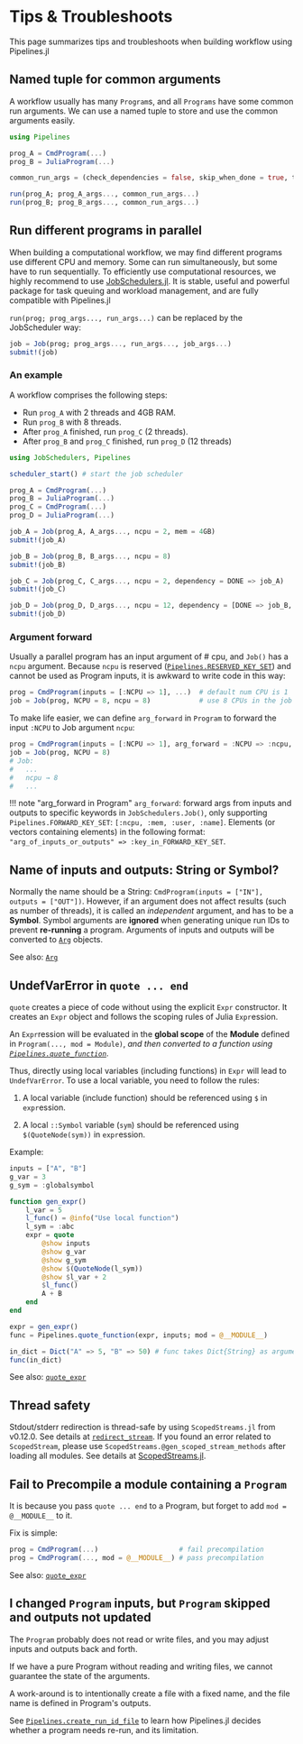 # Tips & Troubleshoots

This page summarizes tips and troubleshoots when building workflow using Pipelines.jl

## Named tuple for common arguments

A workflow usually has many `Program`s, and all `Programs` have some common run arguments. We can use a named tuple to store and use the common arguments easily.

```julia
using Pipelines

prog_A = CmdProgram(...)
prog_B = JuliaProgram(...)

common_run_args = (check_dependencies = false, skip_when_done = true, touch_run_id_file = true, verbose = :min, retry = 1)

run(prog_A; prog_A_args..., common_run_args...)
run(prog_B; prog_B_args..., common_run_args...)
```

## Run different programs in parallel

When building a computational workflow, we may find different programs use different CPU and memory. Some can run simultaneously, but some have to run sequentially. To efficiently use computational resources, we highly recommend to use [JobSchedulers.jl](https://github.com/cihga39871/JobSchedulers.jl). It is stable, useful and powerful package for task queuing and workload management, and are fully compatible with Pipelines.jl

`run(prog; prog_args..., run_args...)` can be replaced by the JobScheduler way:

```julia
job = Job(prog; prog_args..., run_args..., job_args...)
submit!(job)
```

### An example

A workflow comprises the following steps:

- Run `prog_A` with 2 threads and 4GB RAM.
- Run `prog_B` with 8 threads.
- After `prog_A` finished, run `prog_C` (2 threads).
- After `prog_B` and `prog_C` finished, run `prog_D` (12 threads)

```julia
using JobSchedulers, Pipelines

scheduler_start() # start the job scheduler

prog_A = CmdProgram(...)
prog_B = JuliaProgram(...)
prog_C = CmdProgram(...)
prog_D = JuliaProgram(...)

job_A = Job(prog_A, A_args..., ncpu = 2, mem = 4GB)
submit!(job_A)

job_B = Job(prog_B, B_args..., ncpu = 8)
submit!(job_B)

job_C = Job(prog_C, C_args..., ncpu = 2, dependency = DONE => job_A)
submit!(job_C)

job_D = Job(prog_D, D_args..., ncpu = 12, dependency = [DONE => job_B, DONE => job_C])
submit!(job_D)
```

### Argument forward

Usually a parallel program has an input argument of # cpu, and `Job()` has a `ncpu` argument. Because `ncpu` is reserved ([`Pipelines.RESERVED_KEY_SET`](@ref)) and cannot be used as Program inputs, it is awkward to write code in this way:

```julia
prog = CmdProgram(inputs = [:NCPU => 1], ...)  # default num CPU is 1
job = Job(prog, NCPU = 8, ncpu = 8)            # use 8 CPUs in the job
```

To make life easier, we can define `arg_forward` in `Program` to forward the input `:NCPU` to Job argument `ncpu`:

```julia
prog = CmdProgram(inputs = [:NCPU => 1], arg_forward = :NCPU => :ncpu, ...)
job = Job(prog, NCPU = 8)
# Job:
#   ...
#   ncpu → 8
#   ...
```

!!! note "arg_forward in Program"
    `arg_forward`: forward args from inputs and outputs to specific keywords in `JobSchedulers.Job()`, only supporting `Pipelines.FORWARD_KEY_SET`: `[:ncpu, :mem, :user, :name]`. Elements (or vectors containing elements) in the following format: `"arg_of_inputs_or_outputs" => :key_in_FORWARD_KEY_SET`.

## Name of inputs and outputs: String or Symbol?

Normally the name should be a String: `CmdProgram(inputs = ["IN"], outputs = ["OUT"])`. However, if an argument does not affect results (such as number of threads), it is called an *independent* argument, and has to be a **Symbol**. Symbol arguments are **ignored** when generating unique run IDs to prevent **re-running** a program. Arguments of inputs and outputs will be converted to [`Arg`](@ref) objects.

See also: [`Arg`](@ref)


## UndefVarError in `quote ... end`

`quote` creates a piece of code without using the explicit `Expr` constructor. It creates an `Expr` object and follows the scoping rules of Julia `Expr`ession.

An `Expr`ression will be evaluated in the **global scope** of the **Module** defined in `Program(..., mod = Module)`, *and then converted to a function using [`Pipelines.quote_function`](@ref)*.

Thus, directly using local variables (including functions) in `Expr` will lead to `UndefVarError`. To use a local variable, you need to follow the rules:

1. A local variable (include function) should be referenced using `$` in `expr`ession.

2. A local `::Symbol` variable (`sym`) should be referenced using `$(QuoteNode(sym))` in `expr`ession.

Example:

```julia
inputs = ["A", "B"]
g_var = 3
g_sym = :globalsymbol

function gen_expr()
    l_var = 5
    l_func() = @info("Use local function")
    l_sym = :abc
    expr = quote
        @show inputs
        @show g_var
        @show g_sym
        @show $(QuoteNode(l_sym))
        @show $l_var + 2
        $l_func()
        A + B
    end
end

expr = gen_expr()
func = Pipelines.quote_function(expr, inputs; mod = @__MODULE__)

in_dict = Dict("A" => 5, "B" => 50) # func takes Dict{String} as argument
func(in_dict)
```

See also: [`quote_expr`](@ref)

## Thread safety

Stdout/stderr redirection is thread-safe by using `ScopedStreams.jl` from v0.12.0. See details at [`redirect_stream`](@ref). If you found an error related to `ScopedStream`, please use `ScopedStreams.@gen_scoped_stream_methods` after loading all modules. See details at [ScopedStreams.jl](https://github.com/cihga39871/ScopedStreams.jl).

## Fail to Precompile a module containing a `Program`

It is because you pass `quote ... end` to a Program, but forget to add `mod = @__MODULE__` to it.

Fix is simple:

```julia
prog = CmdProgram(...)                    # fail precompilation
prog = CmdProgram(..., mod = @__MODULE__) # pass precompilation
```

See also: [`quote_expr`](@ref)

## I changed `Program` inputs, but `Program` skipped and outputs not updated

The `Program` probably does not read or write files, and you may adjust inputs and outputs back and forth.

If we have a pure Program without reading and writing files, we cannot guarantee the state of the arguments.

A work-around is to intentionally create a file with a fixed name, and the file name is defined in Program's outputs.

See [`Pipelines.create_run_id_file`](@ref) to learn how Pipelines.jl decides whether a program needs re-run, and its limitation.

